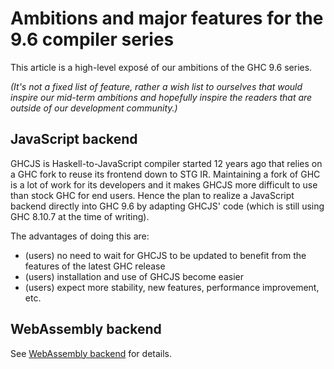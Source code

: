 # Ambitions and major features for the 9.6 compiler series

This article is a high-level exposé of our ambitions of the GHC 9.6 series.

_(It's not a fixed list of feature, rather a wish list to ourselves that would inspire our mid-term ambitions and hopefully inspire the readers that are outside of our development community.)_

## JavaScript backend

GHCJS is Haskell-to-JavaScript compiler started 12 years ago that relies on a GHC fork to reuse its frontend down to STG IR. Maintaining a fork of GHC is a lot of work for its developers and it makes GHCJS more difficult to use than stock GHC for end users. Hence the plan to realize a JavaScript backend directly into GHC 9.6 by adapting GHCJS' code (which is still using GHC 8.10.7 at the time of writing).

The advantages of doing this are:
- (users) no need to wait for GHCJS to be updated to benefit from the features of the latest GHC release
- (users) installation and use of GHCJS become easier
- (users) expect more stability, new features, performance improvement, etc.

## WebAssembly backend

See [WebAssembly backend](https://gitlab.haskell.org/ghc/ghc/-/wikis/WebAssembly-backend) for details.